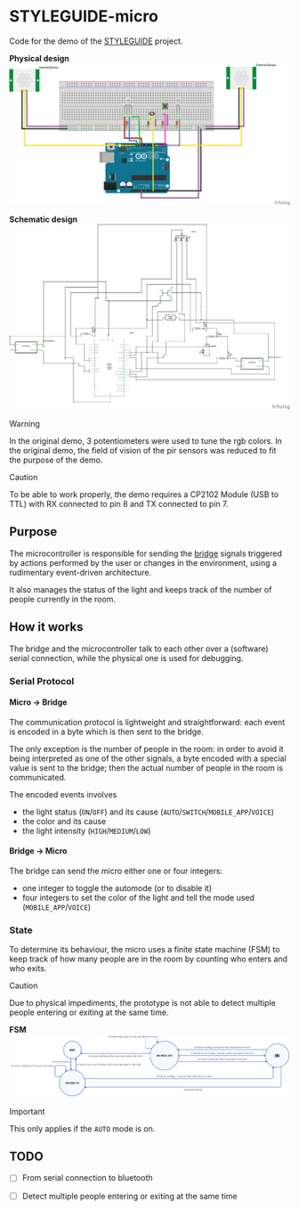 # STYLEGUIDE-micro 

Code for the demo of the [STYLEGUIDE](https://github.com/SaverioNapolitano/STYLEGUIDE.git) project. 

**Physical design** ![](images/physical-design.png)

**Schematic design** ![](images/schematic-design.png)

> [!WARNING] 
> In the original demo, 3 potentiometers were used to tune the rgb colors.
> In the original demo, the field of vision of the pir sensors was reduced to fit the purpose of the demo. 

> [!CAUTION]
> To be able to work properly, the demo requires a CP2102 Module (USB to TTL) with RX connected to pin 8 and TX connected to pin 7.

## Purpose 

The microcontroller is responsible for sending the [bridge](https://github.com/SaverioNapolitano/STYLEGUIDE-bridge.git) signals triggered by actions performed by the user or changes in the environment, using a rudimentary event-driven architecture. 

It also manages the status of the light and keeps track of the number of people currently in the room.

## How it works 

The bridge and the microcontroller talk to each other over a (software) serial connection, while the physical one is used for debugging. 

### Serial Protocol

#### Micro -> Bridge 

The communication protocol is lightweight and straightforward: each event is encoded in a byte which is then sent to the bridge. 

The only exception is the number of people in the room: in order to avoid it being interpreted as one of the other signals, a byte encoded with a special value is sent to the bridge; then the actual number of people in the room is communicated. 

The encoded events involves
- the light status (`ON`/`OFF`) and its cause (`AUTO`/`SWITCH`/`MOBILE_APP`/`VOICE`)
- the color and its cause 
- the light intensity (`HIGH`/`MEDIUM`/`LOW`)

#### Bridge -> Micro

The bridge can send the micro either one or four integers:
- one integer to toggle the automode (or to disable it)
- four integers to set the color of the light and tell the mode used (`MOBILE_APP`/`VOICE`)

### State

To determine its behaviour, the micro uses a finite state machine (FSM) to keep track of how many people are in the room by counting who enters and who exits. 

> [!CAUTION]
> Due to physical impediments, the prototype is not able to detect multiple people entering or exiting at the same time.

**FSM** ![](images/fsm.png)

> [!IMPORTANT]
> This only applies if the `AUTO` mode is on.

## TODO

- [ ] From serial connection to bluetooth 
- [ ] Detect multiple people entering or exiting at the same time












